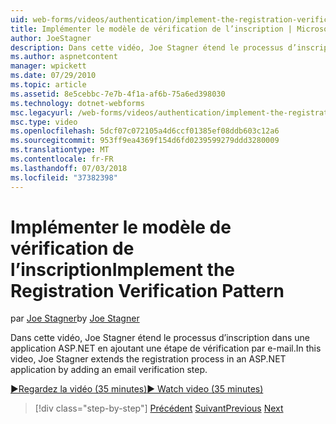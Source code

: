 ```yaml
---
uid: web-forms/videos/authentication/implement-the-registration-verification-pattern
title: Implémenter le modèle de vérification de l’inscription | Microsoft Docs
author: JoeStagner
description: Dans cette vidéo, Joe Stagner étend le processus d’inscription dans une application ASP.NET en ajoutant une étape de vérification par e-mail.
ms.author: aspnetcontent
manager: wpickett
ms.date: 07/29/2010
ms.topic: article
ms.assetid: 8e5cebbc-7e7b-4f1a-af6b-75a6ed398030
ms.technology: dotnet-webforms
msc.legacyurl: /web-forms/videos/authentication/implement-the-registration-verification-pattern
msc.type: video
ms.openlocfilehash: 5dcf07c072105a4d6ccf01385ef08ddb603c12a6
ms.sourcegitcommit: 953ff9ea4369f154d6fd0239599279ddd3280009
ms.translationtype: MT
ms.contentlocale: fr-FR
ms.lasthandoff: 07/03/2018
ms.locfileid: "37382398"
---
```

<a name="implement-the-registration-verification-pattern"></a><span data-ttu-id="ddf5f-103">Implémenter le modèle de vérification de l’inscription</span><span class="sxs-lookup"><span data-stu-id="ddf5f-103">Implement the Registration Verification Pattern</span></span>
====================
<span data-ttu-id="ddf5f-104">par [Joe Stagner](https://github.com/JoeStagner)</span><span class="sxs-lookup"><span data-stu-id="ddf5f-104">by [Joe Stagner](https://github.com/JoeStagner)</span></span>

<span data-ttu-id="ddf5f-105">Dans cette vidéo, Joe Stagner étend le processus d’inscription dans une application ASP.NET en ajoutant une étape de vérification par e-mail.</span><span class="sxs-lookup"><span data-stu-id="ddf5f-105">In this video, Joe Stagner extends the registration process in an ASP.NET application by adding an email verification step.</span></span>

[<span data-ttu-id="ddf5f-106">&#9654;Regardez la vidéo (35 minutes)</span><span class="sxs-lookup"><span data-stu-id="ddf5f-106">&#9654; Watch video (35 minutes)</span></span>](https://channel9.msdn.com/Blogs/ASP-NET-Site-Videos/implement-the-registration-verification-pattern)

> [!div class="step-by-step"]
> <span data-ttu-id="ddf5f-107">[Précédent](logging-users-into-your-membership-system.md)
> [Suivant](simple-web-service-authentication.md)</span><span class="sxs-lookup"><span data-stu-id="ddf5f-107">[Previous](logging-users-into-your-membership-system.md)
[Next](simple-web-service-authentication.md)</span></span>
